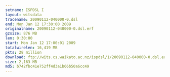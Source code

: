 ```yaml
---
setname: ISPDSL I
layout: witsdata
tracename: 20090112-040000-0.dsl
end: Mon Jan 12 17:30:00 2009
originalname: 20090112-040000-0.dsl.erf
gzsize: 876 MB
len: 0:30:00
start: Mon Jan 12 17:00:01 2009
totalwirelen: 16,419 MB
pkts: 28 million
download: ftp://wits.cs.waikato.ac.nz/ispdsl/1/20090112-040000-0.dsl.erf.gz
size: 2,163 MB
md5: b742fbc41e752ff4d3a1b66b50a6cc49
---
```

